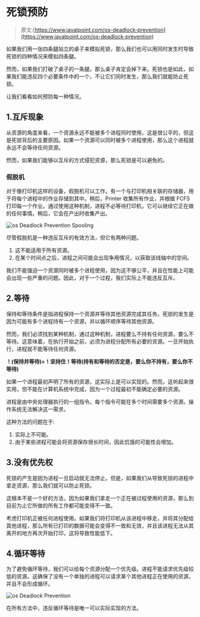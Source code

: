 # 死锁预防

> 原文:[https://www.javatpoint.com/os-deadlock-prevention](https://www.javatpoint.com/os-deadlock-prevention)

如果我们用一张四条腿站立的桌子来模拟死锁，那么我们也可以用同时发生时导致死锁的四种情况来模拟四条腿。

然而，如果我们打破了桌子的一条腿，那么桌子肯定会掉下来。死锁也是如此，如果我们能违反四个必要条件中的一个，不让它们同时发生，那么我们就能防止死锁。

让我们看看如何预防每一种情况。

## 1.互斥现象

从资源的角度来看，一个资源永远不能被多个进程同时使用，这是很公平的，但这是死锁背后的主要原因。如果一个资源可以同时被多个进程使用，那么这个进程就永远不会等待任何资源。

然而，如果我们能够以互斥的方式侵犯资源，那么死锁是可以避免的。

### 假脱机

对于像打印机这样的设备，假脱机可以工作。有一个与打印机相关联的存储器，用于将每个进程中的作业存储到其中。稍后，Printer 收集所有作业，并根据 FCFS 打印每一个作业。通过使用这种机制，进程不必等待打印机，它可以继续它正在做的任何事情。稍后，它会在产出时收集产出。

![os Deadlock Prevention Spooling](../Images/028bba92820663d9ee784c9924e59609.png)

尽管假脱机是一种违反互斥的有效方法，但它有两种问题。

1.  这不能适用于所有资源。
2.  在某个时间点之后，进程之间可能会出现争用情况，以获取该线轴中的空间。

我们不能强迫一个资源同时被多个进程使用，因为这不够公平，并且在性能上可能会出现一些严重的问题。因此，对于一个过程，我们实际上不能违反互斥。

## 2.等待

保持和等待条件是指进程保持一个资源并等待其他资源完成其任务。死锁的发生是因为可能有多个进程持有一个资源，并以循环顺序等待其他资源。

然而，我们必须找到某种机制，通过这种机制，进程要么不持有任何资源，要么不等待。这意味着，在执行开始之前，必须为进程分配所有必要的资源。一旦开始执行，进程就不能等待任何资源。

**！(保持并等待)=！坚持住！等待(持有和等待的否定是，要么你不持有，要么你不等待)**

如果一个进程最初声明了所有的资源，这实际上是可以实现的。然而，这听起来很实用，但不能在计算机系统中完成，因为一个过程最初不能确定必要的资源。

进程是由中央处理器执行的一组指令。每个指令可能在多个时间需要多个资源。操作系统无法解决这一需求。

这种方法的问题在于:

1.  实际上不可能。
2.  由于某些进程可能会将资源保存很长时间，因此饥饿的可能性会增加。

## 3.没有优先权

死锁的产生是因为进程一旦启动就无法停止。但是，如果我们从导致死锁的进程中拿走资源，那么我们就可以防止死锁。

这根本不是一个好的方法，因为如果我们拿走一个正在被过程使用的资源，那么到目前为止它所做的所有工作都可能变得不一致。

考虑打印机正被任何进程使用。如果我们将打印机从该进程中移走，并将其分配给其他进程，那么所有已打印的数据可能会变得不一致和无效，并且该进程无法从其离开的地方再次开始打印，这将导致性能低下。

## 4.循环等待

为了避免循环等待，我们可以给每个资源分配一个优先级。进程不能请求优先级较低的资源。这确保了没有一个单独的进程可以请求某个其他进程正在使用的资源，并且不会形成循环。

![os Deadlock Prevention](../Images/3d134d565ac003e3094d1b4653782721.png)

在所有方法中，违反循环等待是唯一可以实际实现的方法。